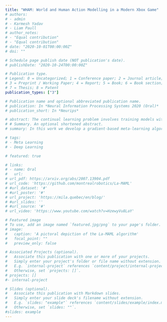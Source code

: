 ```yaml
---
title: "WHAM: World and Human Action Modelling in a Modern Xbox Game"
# authors:
# - admin
# - Karmesh Yadav
# - Liam Paull
# author_notes:
# - "Equal contribution"
# - "Equal contribution"
# date: "2020-10-01T00:00:00Z"
# doi: ""

# Schedule page publish date (NOT publication's date).
# publishDate: "2020-10-24T00:00:00Z"

# Publication type.
# Legend: 0 = Uncategorized; 1 = Conference paper; 2 = Journal article;
# 3 = Preprint / Working Paper; 4 = Report; 5 = Book; 6 = Book section;
# 7 = Thesis; 8 = Patent
publication_types: ["3"]

# Publication name and optional abbreviated publication name.
# publication: In *Neural Information Processing Systems 2020 (Oral)*
# publication_short: In *Neurips*

# abstract: The continual learning problem involves training models with limited capacity to perform well on a set of an unknown number of sequentially arriving tasks. While meta-learning shows great potential for reducing interference between old and new tasks, the current training procedures tend to be either slow or offline, and sensitive to many hyper-parameters. In this work, we propose Look-ahead MAML (La-MAML), a fast optimisation-based meta-learning algorithm for online-continual learning, aided by a small episodic memory. Our proposed modulation of per-parameter learning rates in our meta-learning update allows us to draw connections to prior work on hypergradients and meta-descent. This provides a more flexible and efficient way to mitigate catastrophic forgetting compared to conventional prior-based methods.La-MAML achieves performance superior to other replay-based, prior-based and meta-learning based approaches for continual learning on real-world visual classification benchmarks.
# # Summary. An optional shortened abstract.
# summary: In this work we develop a gradient-based meta-learning algorithm for efficient, online continual learning, that is robust and scalable to real-world visual benchmarks.

# tags:
# - Meta Learning
# - Deep Learning

# featured: true

# links:
# - name: Oral
#   url: 
# url_pdf: https://arxiv.org/abs/2007.13904.pdf
# url_code: 'https://github.com/montrealrobotics/La-MAML'
# #url_dataset: '#'
# #url_poster: '#'
# url_project: 'https://mila.quebec/en/blog/'
# #url_slides: ''
# #url_source: '#'
# url_video: 'https://www.youtube.com/watch?v=HzewyVu8LaY'

# Featured image
# To use, add an image named `featured.jpg/png` to your page's folder. 
# image:
#   caption: 'A pictoral depiction of the La-MAML algorithm'
#   focal_point: ""
#   preview_only: false

# Associated Projects (optional).
#   Associate this publication with one or more of your projects.
#   Simply enter your project's folder or file name without extension.
#   E.g. `internal-project` references `content/project/internal-project/index.md`.
#   Otherwise, set `projects: []`.
# projects: []
#- internal-project

# Slides (optional).
#   Associate this publication with Markdown slides.
#   Simply enter your slide deck's filename without extension.
#   E.g. `slides: "example"` references `content/slides/example/index.md`.
#   Otherwise, set `slides: ""`.
#slides: example
---
```


<!-- {{% alert note %}}
Click the *Cite* button above to view the bibtex.
{{% /alert %}}
 -->
